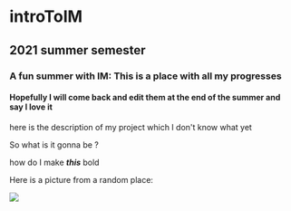# introToIM
## 2021 summer semester
### A fun summer with IM: This is a place with all my progresses 
#### Hopefully I will come back and edit them at the end of the summer and say I love it 

here is the description of my project which I don't know what yet

So what is it gonna be ?

how do I make ***this*** bold

Here is a picture from a random place:

![](https://hatrabbits.com/wp-content/uploads/2017/01/random.jpg)
